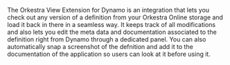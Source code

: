 The Orkestra View Extension for Dynamo is an integration that lets you check out any version of a definition from your Orkestra Online storage and load it back in there in a seamless way. It keeps track of all modifications and also lets you edit the meta data and documentation associated to the definition right from Dynamo through a dedicated panel. You can also automatically snap a screenshot of the defnition and add it to the documentation of the application so users can look at it before  using it. 